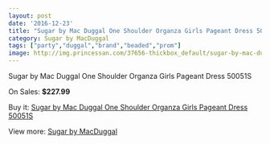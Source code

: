 ```yaml
---
layout: post
date: '2016-12-23'
title: "Sugar by Mac Duggal One Shoulder Organza Girls Pageant Dress 50051S"
category: Sugar by MacDuggal
tags: ["party","duggal","brand","beaded","prom"]
image: http://img.princessan.com/37656-thickbox_default/sugar-by-mac-duggal-one-shoulder-organza-girls-pageant-dress-50051s.jpg
---
```

Sugar by Mac Duggal One Shoulder Organza Girls Pageant Dress 50051S

On Sales: **$227.99**
<a href="https://www.princessan.com/en/17514-sugar-by-mac-duggal-one-shoulder-organza-girls-pageant-dress-50051s.html"><amp-img layout="responsive" width="600" height="600" src="//img.princessan.com/37656-thickbox_default/sugar-by-mac-duggal-one-shoulder-organza-girls-pageant-dress-50051s.jpg" alt="Sugar by Mac Duggal One Shoulder Organza Girls Pageant Dress 50051S 0" /></a>

Buy it: [Sugar by Mac Duggal One Shoulder Organza Girls Pageant Dress 50051S](https://www.princessan.com/en/17514-sugar-by-mac-duggal-one-shoulder-organza-girls-pageant-dress-50051s.html "Sugar by Mac Duggal One Shoulder Organza Girls Pageant Dress 50051S")

View more: [Sugar by MacDuggal](https://www.princessan.com/en/149- "Sugar by MacDuggal")